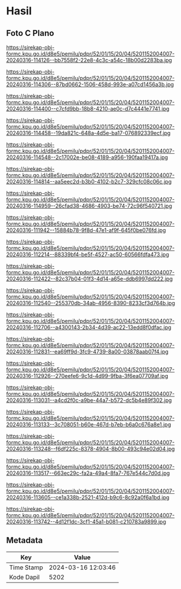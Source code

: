 # Hasil

## Foto C Plano

https://sirekap-obj-formc.kpu.go.id/d8e5/pemilu/pdpr/52/01/15/20/04/5201152004007-20240316-114126--bb7558f2-22e8-4c3c-a54c-18b00d2283ba.jpg

https://sirekap-obj-formc.kpu.go.id/d8e5/pemilu/pdpr/52/01/15/20/04/5201152004007-20240316-114306--87bd0662-1506-458d-993e-a07cd1456a3b.jpg

https://sirekap-obj-formc.kpu.go.id/d8e5/pemilu/pdpr/52/01/15/20/04/5201152004007-20240316-114400--c7cfd9bb-18b8-4210-ae0c-d7c4441e7741.jpg

https://sirekap-obj-formc.kpu.go.id/d8e5/pemilu/pdpr/52/01/15/20/04/5201152004007-20240316-114458--19da821c-648a-4d5e-ba17-076892339ecf.jpg

https://sirekap-obj-formc.kpu.go.id/d8e5/pemilu/pdpr/52/01/15/20/04/5201152004007-20240316-114548--2c17002e-be08-4189-a956-190faa19417a.jpg

https://sirekap-obj-formc.kpu.go.id/d8e5/pemilu/pdpr/52/01/15/20/04/5201152004007-20240316-114814--aa5eec2d-b3b0-4102-b2c7-329cfc08c06c.jpg

https://sirekap-obj-formc.kpu.go.id/d8e5/pemilu/pdpr/52/01/15/20/04/5201152004007-20240316-114959--26cfad38-4686-4903-be74-72c96f540721.jpg

https://sirekap-obj-formc.kpu.go.id/d8e5/pemilu/pdpr/52/01/15/20/04/5201152004007-20240316-111942--15884b78-9f8d-47e1-af9f-645f0be076fd.jpg

https://sirekap-obj-formc.kpu.go.id/d8e5/pemilu/pdpr/52/01/15/20/04/5201152004007-20240316-112214--88339bf4-be5f-4527-ac50-60566fdfa473.jpg

https://sirekap-obj-formc.kpu.go.id/d8e5/pemilu/pdpr/52/01/15/20/04/5201152004007-20240316-112422--82c37b04-01f3-4d14-a65e-ddb6997dd222.jpg

https://sirekap-obj-formc.kpu.go.id/d8e5/pemilu/pdpr/52/01/15/20/04/5201152004007-20240316-112540--255370db-34ab-4956-8390-8233cf3d764b.jpg

https://sirekap-obj-formc.kpu.go.id/d8e5/pemilu/pdpr/52/01/15/20/04/5201152004007-20240316-112706--a4300143-2b34-4d39-ac22-13edd8f0dfac.jpg

https://sirekap-obj-formc.kpu.go.id/d8e5/pemilu/pdpr/52/01/15/20/04/5201152004007-20240316-112831--ea69ff9d-3fc9-4739-8a00-03878aab07f4.jpg

https://sirekap-obj-formc.kpu.go.id/d8e5/pemilu/pdpr/52/01/15/20/04/5201152004007-20240316-112926--270eefe6-9c1d-4d99-9fba-3f6ea07709af.jpg

https://sirekap-obj-formc.kpu.go.id/d8e5/pemilu/pdpr/52/01/15/20/04/5201152004007-20240316-113031--a4cd2f0c-a9be-44a7-b572-dc5b4e89f302.jpg

https://sirekap-obj-formc.kpu.go.id/d8e5/pemilu/pdpr/52/01/15/20/04/5201152004007-20240316-113133--3c708051-b60e-467d-b7eb-b6a0c676a8e1.jpg

https://sirekap-obj-formc.kpu.go.id/d8e5/pemilu/pdpr/52/01/15/20/04/5201152004007-20240316-113248--f6df225c-8378-4904-8b00-493c94e02d04.jpg

https://sirekap-obj-formc.kpu.go.id/d8e5/pemilu/pdpr/52/01/15/20/04/5201152004007-20240316-113517--663ec29c-fa2a-49a4-8fa7-767e544c7d0d.jpg

https://sirekap-obj-formc.kpu.go.id/d8e5/pemilu/pdpr/52/01/15/20/04/5201152004007-20240316-113605--ce1a338b-2521-412d-b9c6-8c92a0f6a1bd.jpg

https://sirekap-obj-formc.kpu.go.id/d8e5/pemilu/pdpr/52/01/15/20/04/5201152004007-20240316-113742--4d12f1dc-3cf1-45a1-b081-c210783a9899.jpg


## Metadata

| Key        | Value               |
| ---------- | ------------------- |
| Time Stamp | 2024-03-16 12:03:46 |
| Kode Dapil | 5202                |




